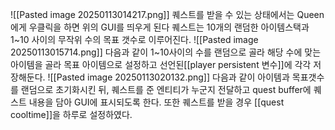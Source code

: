 ![[Pasted image 20250113014217.png]]
퀘스트를 받을 수 있는 상태에서는 Queen에게 우클릭을 하면 위의 GUI를 띄우게 된다
퀘스트는 10개의 랜덤한 아이템스택과 1~10 사이의 무작위 수의 목표 갯수로 이루어진다.
![[Pasted image 20250113015714.png]]
다음과 같이 1~10사이의 수를 랜덤으로 골라 해당 수에 맞는 아이템을 골라 목표 아이템으로 설정하고 선언된[[player persistent 변수]]에 각각 저장해둔다.
![[Pasted image 20250113020132.png]]
다음과 같이 아이템과 목표갯수를 랜덤으로 초기화시킨 뒤, 퀘스트를 준 엔티티가 누군지 전달하고 quest buffer에 퀘스트 내용을 담아 GUI에 표시되도록 한다.
또한 퀘스트를 받을 경우 [[quest cooltime]]을 하루로 설정하였다.